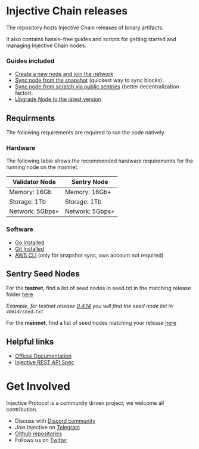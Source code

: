 # Injective Chain releases

The repository hosts Injective Chain releases of binary artifacts.

It also contains hassle-free guides and scripts for getting started and managing Injective Chain nodes.

### Guides included

* [Create a new node and join the network](guides/new-node.md)
* [Sync node from the snapshot](guides/sync-node.md) (quickest way to sync blocks).
* [Sync node from scratch via public sentries](guides/sync-node.md) (better decentralization factor).
* [Upgrade Node to the latest version](guides/upgrade-node.md)

## Requirments

The following requirements are required to run the node natively.

### Hardware

The following table shows the recommended hardware requirements for the running node on the mainnet.

| Validator Node | Sentry Node |
| -----------------| ---------------|
| Memory: 16Gb     | Memory: 16Gb+  |
| Storage: 1Tb     | Storage: 1Tb   |
| Network: 5Gbps+  | Network: 5Gbps+|

### Software

* [Go Installed][go-install-link]
* [Git Installed][git-link]
* [AWS CLI][aws-cli-install-link] (only for snapshot sync, aws account not required)

## Sentry Seed Nodes

For the **testnet**, find a list of seed nodes in seed.txt in the matching release folder [here][injective-netconf-test]

*Example, for testnet release [0.4.14](https://github.com/InjectiveLabs/injective-chain-releases/releases/tag/v0.4.14-1632990203)
you will find the seed node list in `40014/seed.txt`*

For the **mainnet**, find a list of seed nodes matching your release [here][injective-netconf-main]

## Helpful links

* [Official Documentation][injective-docs]
* [Injective REST API Spec][injective-rest-api-link]

# Get Involved

Injective Protocol is a community driven project; we welcome all contribution.

* Discuss with [Discord community][discord-community-link]
* Join Injective on [Telegram][telegram-community-link]
* [Github repositories][injective-github-repo]
* Follows us on [Twitter][injective-twitter-link]

[sync-node-link]:
[create-node-link]:
[upgrade-node-link]: https://docs.injective.network/docs/staking/mainnet/validate-on-mainnet/upgrading-your-node
[go-install-link]: https://golang.org/doc/install
[git-link]:https://github.com/git-guides/install-git
[aws-cli-install-link]: https://docs.aws.amazon.com/cli/latest/userguide/cli-chap-install.html
[discord-community-link]: https://discord.com/invite/injective
[telegram-community-link]: https://t.me/joininjective
[injective-rest-api-link]: https://staking-lcd.injective.network/swagger/
[injective-github-repo]: https://github.com/InjectiveLabs
[injective-docs]: https://chain.injective.network/
[injective-twitter-link]: https://twitter.com/InjectiveLabs
[injective-netconf-test]: https://github.com/InjectiveLabs/testnet-config/tree/master/staking
[injective-netconf-main]:https://github.com/InjectiveLabs/mainnet-config
